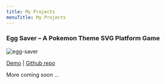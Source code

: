 ```yaml
---
title: My Projects
menuTitle: My Projects
---
```


### Egg Saver – A Pokemon Theme SVG Platform Game

<img src="https://cloud.githubusercontent.com/assets/10897048/23100142/00b5fbec-f6b4-11e6-846c-24a7cc3c819d.gif" alt="egg-saver" style="max-width:600px;"/>

[Demo](https://opw0011.github.io/SVG_Platform_Game/game.html) | [Github repo](https://github.com/opw0011/SVG_Platform_Game)

More coming soon ...
